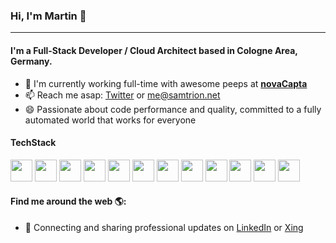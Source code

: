 ### Hi, I'm Martin 👋
---

#### I'm a Full-Stack Developer / Cloud Architect based in Cologne Area, Germany.

- 🏢 I'm currently working full-time with awesome peeps at **[novaCapta](https://www.novacapta.de/)**
- 📫 Reach me asap: <a href="https://twitter.com/samtrion/">Twitter</a> or me@samtrion.net
- 😄 Passionate about code performance and quality, committed to a fully automated world that works for everyone

#### TechStack
<span>
  <img width="35" src="https://cdn.jsdelivr.net/npm/simple-icons@v3/icons/csharp.svg" />
  <img width="35" src="https://cdn.jsdelivr.net/npm/simple-icons@v3/icons/dot-net.svg" />
  <img width="35" src="https://cdn.jsdelivr.net/npm/simple-icons@v3/icons/powershell.svg" />
  <img width="35" src="https://cdn.jsdelivr.net/npm/simple-icons@v3/icons/typescript.svg" />
  <img width="35" src="https://cdn.jsdelivr.net/npm/simple-icons@v3/icons/webassembly.svg" />
  <img width="35" src="https://cdn.jsdelivr.net/npm/simple-icons@v3/icons/sass.svg" />
  <img width="35" src="https://cdn.jsdelivr.net/npm/simple-icons@v3/icons/microsoftazure.svg">
  <img width="35" src="https://cdn.jsdelivr.net/npm/simple-icons@v3/icons/microsoftsqlserver.svg">
  <img width="35" src="https://cdn.jsdelivr.net/npm/simple-icons@v3/icons/azuredevops.svg">
  <img width="35" src="https://cdn.jsdelivr.net/npm/simple-icons@v3/icons/azurepipelines.svg">
  <img width="35" src="https://cdn.jsdelivr.net/npm/simple-icons@v3/icons/github.svg">
  <img width="35" src="https://cdn.jsdelivr.net/npm/simple-icons@v3/icons/githubactions.svg">
</span>

#### Find me around the web 🌎:
- 💼 Connecting and sharing professional updates on <a href="https://www.linkedin.com/in/martin-stuehmer/">LinkedIn</a> or <a href="https://www.xing.com/profile/Martin_Stuehmer">Xing</a>
<!--
- 🌐 Updating my personal website with examples of my work on <a href="https://samtrion.net">samtrion.net</a>

![Stats](https://github-readme-stats.vercel.app/api?username=samtrion&show_icons=true&count_private=true)
-->
